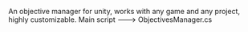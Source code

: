 An objective manager for unity, works with any game and any project, highly customizable.
Main script ---> ObjectivesManager.cs
